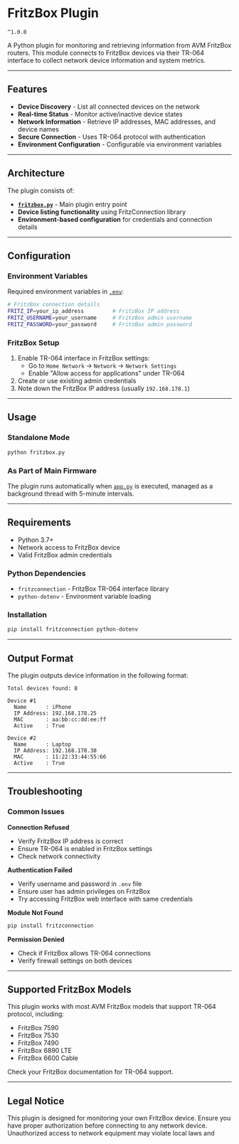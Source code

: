 # FritzBox Plugin

`^1.0.0`

A Python plugin for monitoring and retrieving information from AVM FritzBox routers. This module connects to FritzBox devices via their TR-064 interface to collect network device information and system metrics.

---

## Features

- **Device Discovery** - List all connected devices on the network
- **Real-time Status** - Monitor active/inactive device states
- **Network Information** - Retrieve IP addresses, MAC addresses, and device names
- **Secure Connection** - Uses TR-064 protocol with authentication
- **Environment Configuration** - Configurable via environment variables

---

## Architecture

The plugin consists of:

- **[`fritzbox.py`](fritzbox.py)** - Main plugin entry point
- **Device listing functionality** using FritzConnection library
- **Environment-based configuration** for credentials and connection details

---

## Configuration

### Environment Variables
Required environment variables in [`.env`](../.env):

```bash
# FritzBox connection details
FRITZ_IP=your_ip_address         # FritzBox IP address
FRITZ_USERNAME=your_username     # FritzBox admin username
FRITZ_PASSWORD=your_password     # FritzBox admin password
```

### FritzBox Setup
1. Enable TR-064 interface in FritzBox settings:
   - Go to `Home Network` → `Network` → `Network Settings`
   - Enable "Allow access for applications" under TR-064
2. Create or use existing admin credentials
3. Note down the FritzBox IP address (usually `192.168.178.1`)

---

## Usage

### Standalone Mode
```bash
python fritzbox.py
```

### As Part of Main Firmware
The plugin runs automatically when [`app.py`](../app.py) is executed, managed as a background thread with 5-minute intervals.

---

## Requirements

- Python 3.7+
- Network access to FritzBox device
- Valid FritzBox admin credentials

### Python Dependencies
- `fritzconnection` - FritzBox TR-064 interface library
- `python-dotenv` - Environment variable loading

### Installation
```bash
pip install fritzconnection python-dotenv
```

---

## Output Format

The plugin outputs device information in the following format:

```
Total devices found: 8

Device #1
  Name      : iPhone
  IP Address: 192.168.178.25
  MAC       : aa:bb:cc:dd:ee:ff
  Active    : True

Device #2
  Name      : Laptop
  IP Address: 192.168.178.30
  MAC       : 11:22:33:44:55:66
  Active    : True
```

---

## Troubleshooting

### Common Issues

**Connection Refused**
- Verify FritzBox IP address is correct
- Ensure TR-064 is enabled in FritzBox settings
- Check network connectivity

**Authentication Failed**
- Verify username and password in `.env` file
- Ensure user has admin privileges on FritzBox
- Try accessing FritzBox web interface with same credentials

**Module Not Found**
```bash
pip install fritzconnection
```

**Permission Denied**
- Check if FritzBox allows TR-064 connections
- Verify firewall settings on both devices

---

## Supported FritzBox Models

This plugin works with most AVM FritzBox models that support TR-064 protocol, including:
- FritzBox 7590
- FritzBox 7530
- FritzBox 7490
- FritzBox 6890 LTE
- FritzBox 6600 Cable

Check your FritzBox documentation for TR-064 support.

---

## Legal Notice

This plugin is designed for monitoring your own FritzBox device. Ensure you have proper authorization before connecting to any network device. Unauthorized access to network equipment may violate local laws and